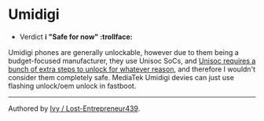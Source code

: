 # Umidigi

* Verdict **ℹ️ "Safe for now" :trollface:**

Umidigi phones are generally unlockable, however due to them being a budget-focused manufacturer, they use Unisoc SoCs, and [Unisoc requires a bunch of extra steps to unlock for whatever reason][Unisoc Unlock], and therefore I wouldn't consider them completely safe. MediaTek Umidigi devies can just use flashing unlock/oem unlock in fastboot.

***
Authored by [Ivy / Lost-Entrepreneur439](https://github.com/Lost-Entrepreneur439).<br/>

[Unisoc Unlock]:https://www.hovatek.com/forum/thread-32287.html